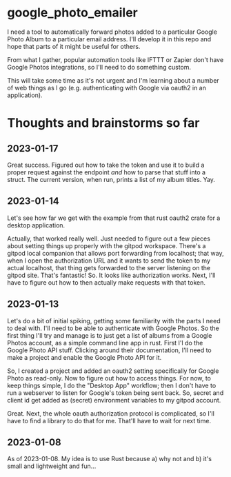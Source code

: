# google_photo_emailer
I need a tool to automatically forward photos added to a particular Google Photo Album to a particular email address. I'll develop it in this repo and hope that parts of it might be useful for others. 

From what I gather, popular automation tools like IFTTT or Zapier don't have Google Photos integrations, so I'll need to do something custom.

This will take some time as it's not urgent and I'm learning about a number of web things as I go (e.g. authenticating with Google via oauth2 in an application).

# Thoughts and brainstorms so far
## 2023-01-17
Great success. Figured out how to take the token and use it to build a proper request against the 
endpoint _and_ how to parse that stuff into a struct. The current version, when run, prints a list 
of my album titles. Yay.

## 2023-01-14
Let's see how far we get with the example from that rust oauth2 crate for a desktop application. 

Actually, that worked really well. Just needed to figure out a few pieces about setting things up properly with the gitpod workspace. There's a gitpod local companion that allows 
port forwarding from localhost; that way, when I open the authorization URL and it wants to send the token to my actual localhost, that thing gets forwarded to the 
server listening on the gitpod site. That's fantastic! So. It looks like authorization works. Next, I'll have to figure out how to then actually make requests with that token.

## 2023-01-13
Let's do a bit of initial spiking, getting some familiarity with the parts I need to deal with. I'll need to be able to authenticate with Google Photos. So the first thing I'll try and manage is to just get a list of albums from a 
Google Photos account, as a simple command line app in rust. First I'l do the Google Photo API stuff. Clicking around their documentation, I'll need to make a project and enable the Google Photo API for it.

So, I created a project and added an oauth2 setting specifically for Google Photo as read-only. Now to figure out how to access things. For now, to keep things simple, I do the "Desktop App" workflow; then I don't have to run a webserver to listen for Google's token being sent back. So, secret and client id get added as (secret) environment variables to my gitpod account.

Great. Next, the whole oauth authorization protocol is complicated, so I'll have to find a library to do that for me. That'll have to wait for next time.

## 2023-01-08
As of 2023-01-08. My idea is to use Rust because a) why not and b) it's small and lightweight and fun...
